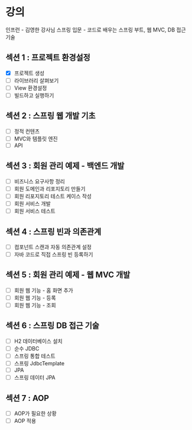 # 강의
인프런 - 김영한 강사님
스프링 입문 - 코드로 배우는 스프링 부트, 웹 MVC, DB 접근 기술

## 섹션 1 : 프로젝트 환경설정
- [x] 프로젝트 생성
- [ ] 라이브러리 살펴보기
- [ ] View 환경설정
- [ ] 빌드하고 실행하기
## 섹션 2 : 스프링 웹 개발 기초
- [ ] 정적 컨텐츠
- [ ] MVC와 템플릿 엔진
- [ ] API
## 섹션 3 : 회원 관리 예제 - 백엔드 개발
- [ ] 비즈니스 요구사항 정리
- [ ] 회원 도메인과 리포지토리 만들기
- [ ] 회원 리포지토리 테스트 케이스 작성
- [ ] 회원 서비스 개발
- [ ] 회원 서비스 테스트
## 섹션 4 : 스프링 빈과 의존관계
- [ ] 컴포넌트 스캔과 자동 의존관계 설정
- [ ] 자바 코드로 직접 스프링 빈 등록하기
## 섹션 5 : 회원 관리 예제 - 웹 MVC 개발
- [ ] 회원 웹 기능 - 홈 화면 추가
- [ ] 회원 웹 기능 - 등록
- [ ] 회원 웹 기능 - 조회
## 섹션 6 : 스프링 DB 접근 기술
- [ ] H2 데이터베이스 설치
- [ ] 순수 JDBC
- [ ] 스프링 통합 테스트
- [ ] 스프링 JdbcTemplate
- [ ] JPA
- [ ] 스프링 데이터 JPA
## 섹션 7 : AOP
- [ ] AOP가 필요한 상황
- [ ] AOP 적용
